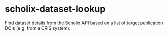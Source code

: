 # scholix-dataset-lookup
Find dataset details from the Scholix API based on a list of target publication DOIs (e.g. from a CRIS system).
